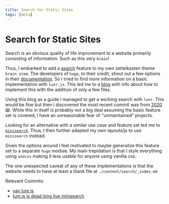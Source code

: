 ```yaml
---
title: Search for Static Sites
tags: [meta]
---
```


# Search for Static Sites

Search is an obvious quality of life improvement to a website primarily consisting of information.
Such as this very `brain`!

Thus, I embarked to add a [search](/search) feature to my own zettelkasten theme `brain stem`.
The developers of `hugo`, to their credit, shout out a few options in their [documentation](https://gohugo.io/tools/search/).
So I tried to find more information on a basic implementation with `lunr.js`.
This led me to a [blog](https://victoria.dev/blog/add-search-to-hugo-static-sites-with-lunr/)
with info about how to implement this with the addition of only a few files.

Using this blog as a guide I managed to get a working search with `lunr`.
This would be fine but then I discovered the most recent commit was from [2020](https://github.com/olivernn/lunr.js/commit/aa5a878f62a6bba1e8e5b95714899e17e8150b38)😱.
While this in itself is probably not a big deal assuming the basic feature set is covered,
I have an unreasonable fear of "unmaintained" projects.

Looking for an alternative with a similar use case and feature set led me to [`minisearch`](https://lucaong.github.io/minisearch/).
Thus, I then further adapted my own layouts/js to use `minisearch` instead.

Given the options around I feel motivated to maybe generalize this feature set to a separate `hugo` module.
My main trepidation is that I style everything using `unocss` making it less usable for anyone using vanilla css.

The one unexpected caveat of any of these implementations is that the
website needs to have at least a blank file at `./content/search/_index.md`

Relevant Commits:
- [yay lunr.js](https://github.com/daylinmorgan/brain-stem/tree/d92e250f7f4787cbed936ffec3864631e6078d13)
- [lunr.js is dead long live minisearch](https://github.com/daylinmorgan/brain-stem/tree/3c2a7f3321144c8b75bba8a1a1b48d8038e8545e)


